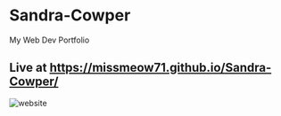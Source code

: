 # Sandra-Cowper
My Web Dev Portfolio

## Live at https://missmeow71.github.io/Sandra-Cowper/
![website](/img/Websnapshot.png)

